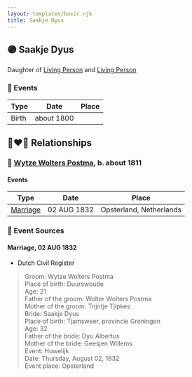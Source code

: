 ```yaml
---
layout: templates/basic.njk
title: Saakje Dyus
---
```

## 🟣 Saakje Dyus

Daughter of [Living Person](/people/6/65255973) and [Living Person](/people/2/26091395)

### 📆 Events

Type | Date | Place
------ | ------ | ------
Birth | about 1800 |

## 👩‍❤️‍👨 Relationships

### 🔵 [Wytze Wolters Postma](/people/6/61192664), b. about 1811

#### Events

Type | Date | Place
------ | ------ | ------
[Marriage](#event-dca8fd37-e4ee-44e3-8bbe-bc85bae4cbff) | 02 AUG 1832 | Opsterland, Netherlands
### 📰 Event Sources

#### <a id="event-dca8fd37-e4ee-44e3-8bbe-bc85bae4cbff"></a> Marriage, 02 AUG 1832
* Dutch Civil Register
>   
  > Groom: Wytze Wolters Postma  
  > Place of birth: Duurswoude  
  > Age: 21  
  > Father of the groom: Wolter Wolters Postma  
  > Mother of the groom: Trijntje Tjipkes  
  > Bride: Saakje Dyus  
  > Place of birth: Tjamsweer, provincie Groningen  
  > Age: 32  
  > Father of the bride: Dyu Albertus  
  > Mother of the bride: Geesjen Willems  
  > Event: Huwelijk  
  > Date: Thursday, August 02, 1832  
  > Event place: Opsterland